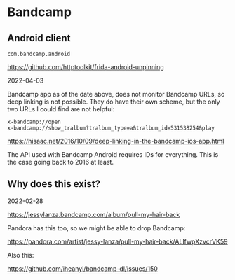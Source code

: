 # Bandcamp

## Android client

~~~
com.bandcamp.android
~~~

https://github.com/httptoolkit/frida-android-unpinning

2022-04-03

Bandcamp app as of the date above, does not monitor Bandcamp URLs, so deep
linking is not possible. They do have their own scheme, but the only two URLs I
could find are not helpful:

~~~
x-bandcamp://open
x-bandcamp://show_tralbum?tralbum_type=a&tralbum_id=531538254&play
~~~

https://hisaac.net/2016/10/09/deep-linking-in-the-bandcamp-ios-app.html

The API used with Bandcamp Android requires IDs for everything. This is the case
going back to 2016 at least.

## Why does this exist?

2022-02-28

https://jessylanza.bandcamp.com/album/pull-my-hair-back

Pandora has this too, so we might be able to drop Bandcamp:

https://pandora.com/artist/jessy-lanza/pull-my-hair-back/ALlfwpXzvcrVK59

Also this:

https://github.com/iheanyi/bandcamp-dl/issues/150
